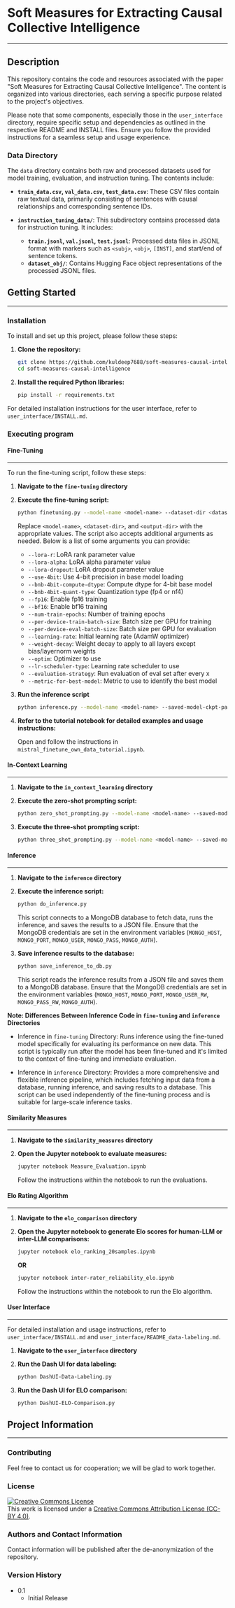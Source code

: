 # Soft Measures for Extracting Causal Collective Intelligence

---

## Description

This repository contains the code and resources associated with the paper "Soft Measures for Extracting Causal Collective Intelligence". The content is organized into various directories, each serving a specific purpose related to the project's objectives.

Please note that some components, especially those in the `user_interface` directory, require specific setup and dependencies as outlined in the respective README and INSTALL files. Ensure you follow the provided instructions for a seamless setup and usage experience.

### Data Directory

The `data` directory contains both raw and processed datasets used for model training, evaluation, and instruction tuning. The contents include:

- **`train_data.csv`, `val_data.csv`, `test_data.csv`**: These CSV files contain raw textual data, primarily consisting of sentences with causal relationships and corresponding sentence IDs.
  
- **`instruction_tuning_data/`**: This subdirectory contains processed data for instruction tuning. It includes:
  - **`train.jsonl`, `val.jsonl`, `test.jsonl`**: Processed data files in JSONL format with markers such as `<subj>`, `<obj>`, `[INST]`, and start/end of sentence tokens.
  - **`dataset_obj/`**: Contains Hugging Face object representations of the processed JSONL files.

## Getting Started

---

### Installation

To install and set up this project, please follow these steps:

1. **Clone the repository:**

   ```bash
   git clone https://github.com/kuldeep7688/soft-measures-causal-intelligence.git
   cd soft-measures-causal-intelligence
   ```

2. **Install the required Python libraries:**
   ```bash
   pip install -r requirements.txt
   ```

For detailed installation instructions for the user interface, refer to `user_interface/INSTALL.md`.

### Executing program

#### Fine-Tuning

---

To run the fine-tuning script, follow these steps:

1. **Navigate to the `fine-tuning` directory**
2. **Execute the fine-tuning script:**

   ```bash
   python finetuning.py --model-name <model-name> --dataset-dir <dataset-dir> --output-dir <output-dir>
   ```

   Replace `<model-name>`, `<dataset-dir>`, and `<output-dir>` with the appropriate values. The script also accepts additional arguments as needed. Below is a list of some arguments you can provide:

   - `--lora-r`: LoRA rank parameter value
   - `--lora-alpha`: LoRA alpha parameter value
   - `--lora-dropout`: LoRA dropout parameter value
   - `--use-4bit`: Use 4-bit precision in base model loading
   - `--bnb-4bit-compute-dtype`: Compute dtype for 4-bit base model
   - `--bnb-4bit-quant-type`: Quantization type (fp4 or nf4)
   - `--fp16`: Enable fp16 training
   - `--bf16`: Enable bf16 training
   - `--num-train-epochs`: Number of training epochs
   - `--per-device-train-batch-size`: Batch size per GPU for training
   - `--per-device-eval-batch-size`: Batch size per GPU for evaluation
   - `--learning-rate`: Initial learning rate (AdamW optimizer)
   - `--weight-decay`: Weight decay to apply to all layers except bias/layernorm weights
   - `--optim`: Optimizer to use
   - `--lr-scheduler-type`: Learning rate scheduler to use
   - `--evaluation-strategy`: Run evaluation of eval set after every x
   - `--metric-for-best-model`: Metric to use to identify the best model

3. **Run the inference script**

   ```bash
   python inference.py --model-name <model-name> --saved-model-ckpt-path <saved-model-ckpt-path> --input-sentences-df-csv-file <input-file> --output-df-csv-file <output-file>
   ```

4. **Refer to the tutorial notebook for detailed examples and usage instructions:**

   Open and follow the instructions in `mistral_finetune_own_data_tutorial.ipynb`.

#### In-Context Learning

---

1. **Navigate to the `in_context_learning` directory**

2. **Execute the zero-shot prompting script:**

   ```bash
   python zero_shot_prompting.py --model-name <model-name> --saved-model-ckpt-path <saved-model-ckpt-path> --input-sentences-df-csv-file <input-file> --output-df-csv-file <output-file>
   ```

3. **Execute the three-shot prompting script:**
   ```bash
   python three_shot_prompting.py --model-name <model-name> --saved-model-ckpt-path <saved-model-ckpt-path> --input-sentences-df-csv-file <input-file> --output-df-csv-file <output-file>
   ```

#### Inference

---

1. **Navigate to the `inference` directory**

2. **Execute the inference script:**

   ```bash
   python do_inference.py
   ```

   This script connects to a MongoDB database to fetch data, runs the inference, and saves the results to a JSON file. Ensure that the MongoDB credentials are set in the environment variables (`MONGO_HOST`, `MONGO_PORT`, `MONGO_USER`, `MONGO_PASS`, `MONGO_AUTH`).

3. **Save inference results to the database:**
   ```bash
   python save_inference_to_db.py
   ```
   This script reads the inference results from a JSON file and saves them to a MongoDB database. Ensure that the MongoDB credentials are set in the environment variables (`MONGO_HOST`, `MONGO_PORT`, `MONGO_USER_RW`, `MONGO_PASS_RW`, `MONGO_AUTH`).

**Note: Differences Between Inference Code in `fine-tuning` and `inference` Directories**

- Inference in `fine-tuning` Directory:
  Runs inference using the fine-tuned model specifically for evaluating its performance on new data. This script is typically run after the model has been fine-tuned and it's limited to the context of fine-tuning and immediate evaluation.

- Inference in `inference` Directory:
  Provides a more comprehensive and flexible inference pipeline, which includes fetching input data from a database, running inference, and saving results to a database. This script can be used independently of the fine-tuning process and is suitable for large-scale inference tasks.

#### Similarity Measures

---

1. **Navigate to the `similarity_measures` directory**

2. **Open the Jupyter notebook to evaluate measures:**

   ```bash
   jupyter notebook Measure_Evaluation.ipynb
   ```

   Follow the instructions within the notebook to run the evaluations.

#### Elo Rating Algorithm

---

1. **Navigate to the `elo_comparison` directory**

2. **Open the Jupyter notebook to generate Elo scores for human-LLM or inter-LLM comparisons:**

   ```bash
   jupyter notebook elo_ranking_20samples.ipynb
   ```

   **OR**

   ```bash
   jupyter notebook inter-rater_reliability_elo.ipynb
   ```

   Follow the instructions within the notebook to run the Elo algorithm.

#### User Interface

---

For detailed installation and usage instructions, refer to `user_interface/INSTALL.md` and `user_interface/README_data-labeling.md`.

1. **Navigate to the `user_interface` directory**

2. **Run the Dash UI for data labeling:**

   ```bash
   python DashUI-Data-Labeling.py
   ```

3. **Run the Dash UI for ELO comparison:**
   ```bash
   python DashUI-ELO-Comparison.py
   ```

## Project Information

---

### Contributing

Feel free to contact us for cooperation; we will be glad to work together.

### License

<a rel="license" href="http://creativecommons.org/licenses/by/4.0/"><img alt="Creative Commons License" style="border-width:0" src="https://i.creativecommons.org/l/by/4.0/88x31.png" /></a><br />This work is licensed under a <a rel="license" href="http://creativecommons.org/licenses/by/4.0/">Creative Commons Attribution License (CC-BY 4.0)</a>.

### Authors and Contact Information

Contact information will be published after the de-anonymization of the repository.

### Version History

- 0.1
  - Initial Release
